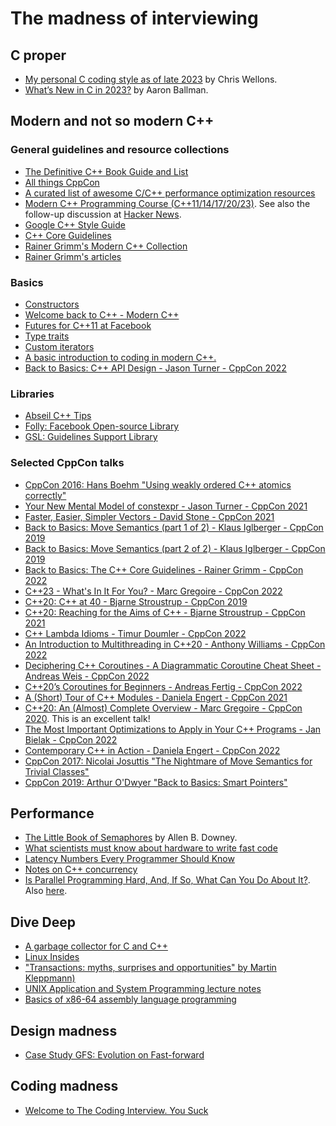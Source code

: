 # The madness of interviewing

## C proper

* [My personal C coding style as of late 2023](https://nullprogram.com/blog/2023/10/08/) by Chris Wellons.
* [What’s New in C in 2023?](https://blog.aaronballman.com/2023/10/whats-new-in-c-in-2023/) by Aaron Ballman.

## Modern and not so modern C++

### General guidelines and resource collections

* [The Definitive C++ Book Guide and List](https://stackoverflow.com/questions/388242/the-definitive-c-book-guide-and-list/388282#388282)
* [All things CppCon](https://github.com/CppCon/)
* [A curated list of awesome C/C++ performance optimization resources](https://github.com/fenbf/AwesomePerfCpp)
* [Modern C++ Programming Course (C++11/14/17/20/23)](https://github.com/federico-busato/Modern-CPP-Programming). See also the follow-up discussion at [Hacker News](https://news.ycombinator.com/item?id=38444834).
* [Google C++ Style Guide](https://google.github.io/styleguide/cppguide.html)
* [C++ Core Guidelines](https://isocpp.github.io/CppCoreGuidelines/CppCoreGuidelines)
* [Rainer Grimm's Modern C++ Collection](https://leanpub.com/b/modernccollection)
* [Rainer Grimm's articles](https://www.modernescpp.com/index.php/table-of-content/)

### Basics

* [Constructors](https://learn.microsoft.com/en-us/cpp/cpp/constructors-cpp?view=msvc-170)
* [Welcome back to C++ - Modern C++](https://learn.microsoft.com/en-us/cpp/cpp/welcome-back-to-cpp-modern-cpp?view=msvc-170)
* [Futures for C++11 at Facebook](https://engineering.fb.com/2015/06/19/developer-tools/futures-for-c-11-at-facebook)
* [Type traits](https://www.internalpointers.com/post/quick-primer-type-traits-modern-cpp)
* [Custom iterators](https://www.internalpointers.com/post/writing-custom-iterators-modern-cpp)
* [A basic introduction to coding in modern C++.](https://github.com/cmu-db/15445-bootcamp)
* [Back to Basics: C++ API Design - Jason Turner - CppCon 2022](https://www.youtube.com/watch?v=zL-vn_pGGgY)

### Libraries

* [Abseil C++ Tips](https://abseil.io/tips/)
* [Folly: Facebook Open-source Library](https://github.com/facebook/folly/)
* [GSL: Guidelines Support Library](https://github.com/microsoft/GSL)

### Selected CppCon talks

* [CppCon 2016: Hans Boehm "Using weakly ordered C++ atomics correctly"](https://www.youtube.com/watch?v=M15UKpNlpeM)
* [Your New Mental Model of constexpr - Jason Turner - CppCon 2021](https://www.youtube.com/watch?v=MdrfPSUtMVM)
* [Faster, Easier, Simpler Vectors - David Stone - CppCon 2021](https://www.youtube.com/watch?v=MfFzr9qqPDw)
* [Back to Basics: Move Semantics (part 1 of 2) - Klaus Iglberger - CppCon 2019](https://www.youtube.com/watch?v=St0MNEU5b0o)
* [Back to Basics: Move Semantics (part 2 of 2) - Klaus Iglberger - CppCon 2019](https://www.youtube.com/watch?v=pIzaZbKUw2s)
* [Back to Basics: The C++ Core Guidelines - Rainer Grimm - CppCon 2022](https://www.youtube.com/watch?v=UONLB7wBVSc)
* [C++23 - What's In It For You? - Marc Gregoire - CppCon 2022](https://www.youtube.com/watch?v=b0NkuoUkv0M)
* [C++20: C++ at 40 - Bjarne Stroustrup - CppCon 2019](https://www.youtube.com/watch?v=u_ij0YNkFUs)
* [C++20: Reaching for the Aims of C++ - Bjarne Stroustrup - CppCon 2021](https://www.youtube.com/watch?v=15QF2q66NhU)
* [C++ Lambda Idioms - Timur Doumler - CppCon 2022](https://www.youtube.com/watch?v=xBAduq0RGes)
* [An Introduction to Multithreading in C++20 - Anthony Williams - CppCon 2022](https://www.youtube.com/watch?v=A7sVFJLJM-A)
* [Deciphering C++ Coroutines - A Diagrammatic Coroutine Cheat Sheet - Andreas Weis - CppCon 2022](https://www.youtube.com/watch?v=J7fYddslH0Q)
* [C++20’s Coroutines for Beginners - Andreas Fertig - CppCon 2022](https://www.youtube.com/watch?v=8sEe-4tig_A)
* [A (Short) Tour of C++ Modules - Daniela Engert - CppCon 2021](https://www.youtube.com/watch?v=nP8QcvPpGeM)
* [C++20: An (Almost) Complete Overview - Marc Gregoire - CppCon 2020](https://www.youtube.com/watch?v=FRkJCvHWdwQ). This is an excellent talk!
* [The Most Important Optimizations to Apply in Your C++ Programs - Jan Bielak - CppCon 2022](https://www.youtube.com/watch?v=qCjEN5XRzHc)
* [Contemporary C++ in Action - Daniela Engert - CppCon 2022](https://www.youtube.com/watch?v=yUIFdL3D0Vk)
* [CppCon 2017: Nicolai Josuttis "The Nightmare of Move Semantics for Trivial Classes"](https://www.youtube.com/watch?v=PNRju6_yn3o)
* [CppCon 2019: Arthur O'Dwyer "Back to Basics: Smart Pointers"](https://www.youtube.com/watch?v=xGDLkt-jBJ4)

## Performance

* [The Little Book of Semaphores](https://open.umn.edu/opentextbooks/textbooks/83) by Allen B. Downey.
* [What scientists must know about hardware to write fast code](https://viralinstruction.com/posts/hardware/)
* [Latency Numbers Every Programmer Should Know](https://colin-scott.github.io/personal_website/research/interactive_latency.html)
* [Notes on C++ concurrency](https://people.cs.pitt.edu/~xianeizhang/notes/Concurrency.html)
* [Is Parallel Programming Hard, And, If So, What Can You Do About It?](https://mirrors.edge.kernel.org/pub/linux/kernel/people/paulmck/perfbook/perfbook.html). Also [here](https://arxiv.org/abs/1701.00854).

## Dive Deep

* [A garbage collector for C and C++](https://hboehm.info/gc/)
* [Linux Insides](https://0xax.gitbooks.io/linux-insides/content/)
* ["Transactions: myths, surprises and opportunities" by Martin Kleppmann)](https://www.youtube.com/watch?v=5ZjhNTM8XU8)
* [UNIX Application and System Programming lecture notes](https://www.compsci.hunter.cuny.edu/~sweiss/course_materials/unix_lecture_notes.php)
* [Basics of x86-64 assembly language programming](https://memorialu.gitlab.io/Engineering/ECE/Teaching/operating-systems/website/reference/x86/)

## Design madness

* [Case Study GFS: Evolution on Fast-forward](https://queue.acm.org/detail.cfm?id=1594206)

## Coding madness

* [Welcome to The Coding Interview. You Suck](https://docs.google.com/document/u/1/d/1eKirumpmwDWTtKCJKn2HuoQ2NavEfR41whmTyaQcio4/mobilebasic)
